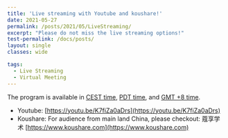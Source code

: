 ```yaml
---
title: 'Live streaming with Youtube and koushare!'
date: 2021-05-27
permalink: /posts/2021/05/LiveStreaming/
excerpt: "Please do not miss the live streaming options!"
test-permalink: /docs/posts/
layout: single 
classes: wide

tags:
  - Live Streaming  
  - Virtual Meeting 
---
```


The program is available in [CEST time](/program-cest/), [PDT time](/program-pdt/), and [GMT +8 time](/program/). 


*  Youtube: [https://youtu.be/K7fiZa0aDrs](https://youtu.be/K7fiZa0aDrs)
*  Koushare: For audience from main land China, please checkout: 蔻享学术 [https://www.koushare.com](https://www.koushare.com)


